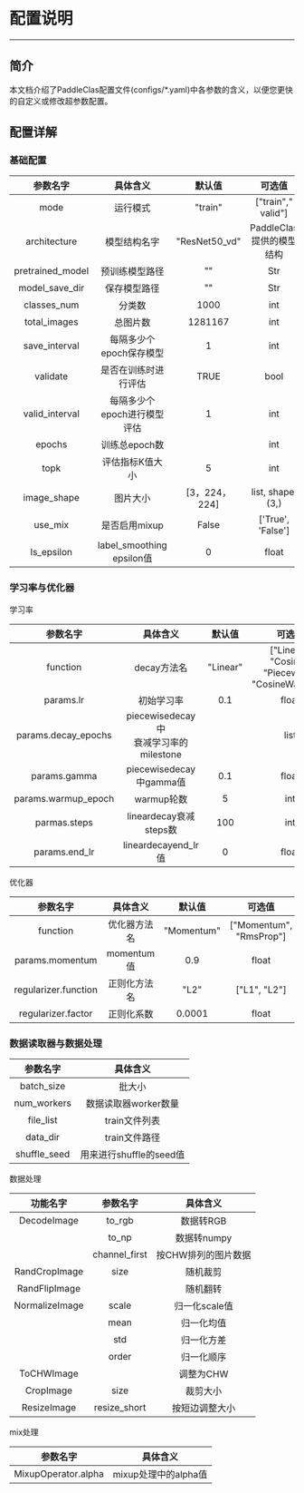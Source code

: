# 配置说明

---

## 简介

本文档介绍了PaddleClas配置文件(configs/*.yaml)中各参数的含义，以便您更快的自定义或修改超参数配置。

## 配置详解

### 基础配置

| 参数名字 | 具体含义 | 默认值 | 可选值 |
|:---:|:---:|:---:|:---:|
| mode | 运行模式 | "train" | ["train"," valid"] |
| architecture | 模型结构名字 | "ResNet50_vd" | PaddleClas提供的模型结构 |
| pretrained_model | 预训练模型路径 | "" | Str |
| model_save_dir | 保存模型路径 | "" | Str |
| classes_num | 分类数 | 1000 | int |
| total_images | 总图片数 | 1281167 | int |
| save_interval | 每隔多少个epoch保存模型 | 1 | int |
| validate | 是否在训练时进行评估 | TRUE | bool |
| valid_interval | 每隔多少个epoch进行模型评估 | 1 | int |
| epochs | 训练总epoch数 |  | int |
| topk | 评估指标K值大小 | 5 | int |
| image_shape | 图片大小 | [3，224，224] | list, shape: (3,) |
| use_mix | 是否启用mixup | False | ['True', 'False'] |
| ls_epsilon | label_smoothing epsilon值| 0 | float |

### 学习率与优化器

学习率

| 参数名字 | 具体含义 | 默认值 | 可选值 |
|:---:|:---:|:---:|:---:|
| function | decay方法名 | "Linear" | ["Linear", "Cosine", <br> "Piecewise", "CosineWarmup"] |
| params.lr | 初始学习率 | 0.1 | float |
| params.decay_epochs | piecewisedecay中<br>衰减学习率的milestone |  | list |
| params.gamma | piecewisedecay中gamma值 | 0.1 | float |
| params.warmup_epoch | warmup轮数 | 5 | int |
| parmas.steps | lineardecay衰减steps数 | 100 | int |
| params.end_lr | lineardecayend_lr值 | 0 | float |

优化器

| 参数名字 | 具体含义 | 默认值 | 可选值 |
|:---:|:---:|:---:|:---:|
| function | 优化器方法名 | "Momentum" | ["Momentum", "RmsProp"] |
| params.momentum | momentum值 | 0.9 | float |
| regularizer.function | 正则化方法名 | "L2" | ["L1", "L2"] |
| regularizer.factor | 正则化系数 | 0.0001 | float |

### 数据读取器与数据处理

| 参数名字 | 具体含义 |
|:---:|:---:|
| batch_size | 批大小 |
| num_workers | 数据读取器worker数量 |
| file_list | train文件列表 |
| data_dir | train文件路径 |
| shuffle_seed | 用来进行shuffle的seed值 |

数据处理

| 功能名字 | 参数名字 | 具体含义 |
|:---:|:---:|:---:|
| DecodeImage | to_rgb | 数据转RGB |
|  | to_np | 数据转numpy |
|  | channel_first | 按CHW排列的图片数据 |
| RandCropImage | size | 随机裁剪 |
| RandFlipImage | | 随机翻转 |
| NormalizeImage | scale | 归一化scale值 |
|  | mean | 归一化均值 |
|  | std | 归一化方差 |
|  | order | 归一化顺序 |
| ToCHWImage |  | 调整为CHW |
| CropImage | size | 裁剪大小 |
| ResizeImage | resize_short | 按短边调整大小 |

mix处理

| 参数名字| 具体含义|
|:---:|:---:|
| MixupOperator.alpha | mixup处理中的alpha值|
